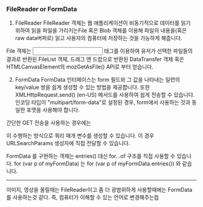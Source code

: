### FileReader or FormData

1. FileReader
FileReader 객체는 웹 애플리케이션이 비동기적으로 데이터를 읽기 위하여 읽을 파일을 가리키는File 혹은 Blob 객체를 이용해 파일의 내용을(혹은 raw data버퍼로) 읽고 사용자의 컴퓨터에 저장하는 것을 가능하게 해줍니다.

File 객체는 <input> 태그를 이용하여 유저가 선택한 파일들의 결과로 반환된 FileList 객체, 드래그 앤 드랍으로 반환된 DataTransfer 객체 혹은 HTMLCanvasElement의 mozGetAsFile() API로 부터 얻습니다.

2. FormData
FormData 인터페이스는 form 필드와 그 값을 나타내는 일련의 key/value 쌍을 쉽게 생성할 수 있는 방법을 제공합니다. 또한 XMLHttpRequest.send() (en-US) 메서드를 사용하여 쉽게 전송할 수 있습니다. 인코딩 타입이 "multipart/form-data"로 설정된 경우, form에서 사용하는 것과 동일한 포맷을 사용해야 합니다.

간단한 GET 전송을 사용하는 경우에는 <form> 이 수행하는 방식으로 쿼리 매개 변수를 생성할 수 있습니다. 이 경우 URLSearchParams 생성자에 직접 전달할 수 있습니다.

FormData 를 구현하는 객체는 entries() 대신 for...of 구조를 직접 사용할 수 있습니다. for (var p of myFormData) 는 for (var p of myFormData.entries()) 와 같습니다.



----
이미지, 영상을 올릴때는 FileReader이고 좀 더 광범위하게 사용할때에는 FormData를 사용하는것 같다. 
즉, 컴퓨터가 이해할 수 있는 언어로 변경해주는듭


